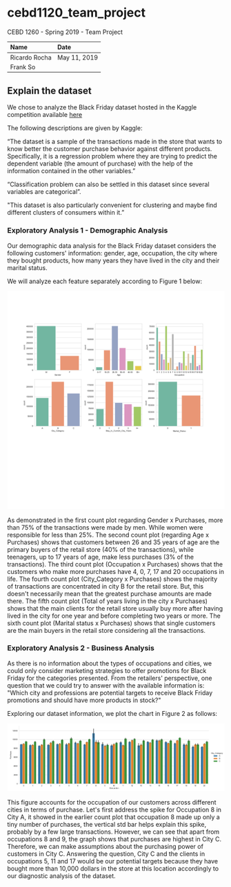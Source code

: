 # cebd1120_team_project
CEBD 1260 - Spring 2019 - Team Project

| Name | Date |
|:-------|:---------------|
|Ricardo Rocha| May 11, 2019|
|Frank So| 
 

## Explain the dataset

We chose to analyze the Black Friday dataset hosted in the Kaggle competition available [here](https://www.kaggle.com/mehdidag/black-friday/kernels)

The following descriptions are given by Kaggle:

“The dataset is a sample of the transactions made in the store that wants to know better the customer purchase behavior against different products. Specifically, it is a regression problem where they are trying to predict the dependent variable (the amount of purchase) with the help of the information contained in the other variables.”

“Classification problem can also be settled in this dataset since several variables are categorical”.

"This dataset is also particularly convenient for clustering and maybe find different clusters of consumers within it.”


### Exploratory Analysis 1 - Demographic Analysis

Our demographic data analysis for the Black Friday dataset considers the following customers' information: gender, age, occupation, the city where they bought products, how many years they have lived in the city and their marital status.

We will analyze each feature separately according to Figure 1 below:

![Exploratory_Demographic_Analysis](./figures/Exploratory_Demographic_Analysis.png)

As demonstrated in the first count plot regarding Gender x Purchases, more than 75% of the transactions were made by men. While women were responsible for less than 25%.
The second count plot (regarding Age x Purchases) shows that customers between 26 and 35 years of age are the primary buyers of the retail store (40% of the transactions), while teenagers, up to 17 years of age, make less purchases (3% of the transactions).
The third count plot (Occupation x Purchases) shows that the customers who make more purchases have 4, 0, 7, 17 and 20 occupations in life.
The fourth count plot (City_Category x Purchases) shows the majority of transactions are concentrated in city B for the retail store. But, this doesn't necessarily mean that the greatest purchase amounts are made there.
The fifth count plot (Total of years living in the city x Purchases) shows that the main clients for the retail store usually buy more after having lived in the city for one year and before completing two years or more.
The sixth count plot (Marital status x Purchases) shows that single customers are the main buyers in the retail store considering all the transactions.


### Exploratory Analysis 2 - Business Analysis

As there is no information about the types of occupations and cities, we could only consider marketing strategies to offer promotions for Black Friday for the categories presented. From the retailers' perspective, one question that we could try to answer with the available information is: "Which city and professions are potential targets to receive Black Friday promotions and should have more products in stock?"

Exploring our dataset information, we plot the chart in Figure 2 as follows:

![Exploratory_Business_Analysis](./figures/Exploratory_Business_Analysis.png)

This figure accounts for the occupation of our customers across different cities in terms of purchase. Let's first address the spike for Occupation 8 in City A, it showed in the earlier count plot that occupation 8 made up only a tiny number of purchases, the vertical std bar helps explain this spike, probably by a few large transactions. However, we can see that apart from occupations 8 and 9, the graph shows that purchases are highest in City C.  Therefore, we can make assumptions about the purchasing power of customers in City C. Answering the question, City C and the clients in occupations 5, 11 and 17 would be our potential targets because they have bought more than 10,000 dollars in the store at this location accordingly to our diagnostic analysis of the dataset.
